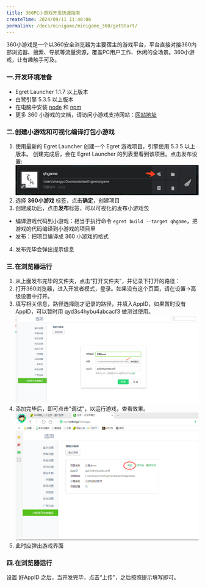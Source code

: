 ```yaml
---
title: 360PC小游戏开发快速指南
createTime: 2024/09/11 11:40:06
permalink: /docs/minigame/minigame_360/getStart/
---
```

360小游戏是一个以360安全浏览器为主要宿主的游戏平台，平台直接对接360内部浏览器、搜索、导航等流量资源，覆盖PC用户工作、休闲的全场景。360小游戏，让有趣触手可及。

### 一.开发环境准备[​](#一开发环境准备 "一.开发环境准备的直接链接")

- Egret Launcher 1.1.7 以上版本
- 白鹭引擎 5.3.5 以上版本
- 在电脑中安装 [node](https://nodejs.org/) 和 [npm](https://www.npmjs.com/)
- 更多 360 小游戏的文档，请访问小游戏支持网站：[网站地址](https://mp.360.cn/doc/minigame/dev/#/b937848ad4639db60f98e9c2321ee876)

### 二.创建小游戏和可视化编译打包小游戏[​](#二创建小游戏和可视化编译打包小游戏 "二.创建小游戏和可视化编译打包小游戏的直接链接")

1.  使用最新的 Egret Launcher 创建一个 Egret 游戏项目，引擎使用 5.3.5 以上版本。 创建完成后，会在 Egret Launcher 的列表里看到该项目。点击发布设置: ![alt text](image.png)
2.  选择 **360小游戏** 标签，点击**确定**，创建项目
3.  创建成功后，点击**发布**标签，可以可视化的发布小游戏包

- 编译游戏代码到小游戏：相当于执行命令 `egret build --target qhgame`，把游戏的代码编译到小游戏的项目里
- 发布：把项目编译成 360 小游戏的格式

4.  发布完毕会弹出提示信息

### 三.在浏览器运行[​](#三在浏览器运行 "三.在浏览器运行的直接链接")

1.  从上面发布完毕的文件夹，点击“打开文件夹”，并记录下打开的路径：
2.  打开360浏览器，进入开发者模式，登录。如果没有这个页面，请在设置->高级设置中打开。
3.  填写相关信息，路径选择刚才记录的路径，并填入AppID，如果暂时没有AppID，可以暂时用 qyd3s4hybu4abcacf3 做测试使用。 ![alt text](image-1.png)
4.  添加完毕后，即可点击"调试"，以运行游戏，查看效果。 ![alt text](image-2.png)
5.  此时应弹出游戏界面

### 四.在浏览器运行[​](#四在浏览器运行 "四.在浏览器运行的直接链接")

设置 好AppID 之后，当开发完毕，点击“上传”，之后按照提示填写即可。
